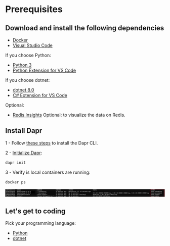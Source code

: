 # Prerequisites

## Download and install the following dependencies

- [Docker](https://docs.docker.com/engine/install/)
- [Visual Studio Code](https://code.visualstudio.com/download)

If you choose Python:

- [Python 3](https://www.python.org/downloads/)
- [Python Extension for VS Code](https://marketplace.visualstudio.com/items?itemName=ms-python.python)

If you choose dotnet:

- [dotnet 8.0](https://dotnet.microsoft.com/download/dotnet/8.0)
- [C# Extension for VS Code](https://marketplace.visualstudio.com/items?itemName=ms-dotnettools.csharp)

Optional: 

- [Redis Insights](https://redis.io/insight/) Optional: to visualize the data on Redis.

## Install Dapr

1 - Follow [these steps](https://docs.dapr.io/getting-started/install-dapr-cli/) to install the Dapr CLI.

2 - [Initialize Dapr](https://docs.dapr.io/getting-started/install-dapr-cli/):

```bash
dapr init
```

3 - Verify is local containers are running:

```bash
docker ps
```

![containers](./../imgs/docker-ps.png)

## Let's get to coding

Pick your programming language:

- [Python](/docs/challenge-1/python.md)
- [dotnet](/docs/challenge-1/dotnet.md)
